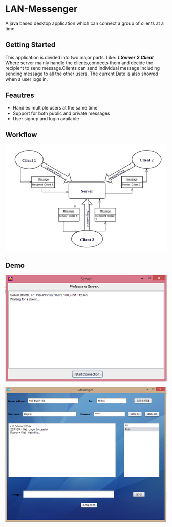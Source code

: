 # LAN-Messenger

A java based desktop application which can connect a group of clients at a time.

## Getting Started

This application is divided into two major parts. Like:
***1.Server***
***2.Client***
Where server mainly handle the clients,connects them and decide the recipient to send message.Clients can send individual message including sending message to all the other users. The current Date is also showed when a user logs in.

## Feautres
- Handles multiple users at the same time
- Support for both public and private messages
- User signup and login available

## Workflow
![Main Design](https://raw.githubusercontent.com/PialKanti/LAN-Messenger/master/design.jpg)

## Demo

![Server](https://raw.githubusercontent.com/PialKanti/LAN-Messenger/master/demo1.png)

![Client](https://raw.githubusercontent.com/PialKanti/LAN-Messenger/master/demo2.png)
